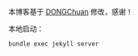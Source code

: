 本博客基于 [DONGChuan](https://github.com/mzlogin/mzlogin.github.io) 修改，感谢！

本地启动： 

``` shell
bundle exec jekyll server
```

